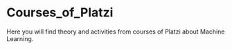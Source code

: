 # Courses_of_Platzi
Here you will find theory and activities from courses of Platzi about Machine Learning.
